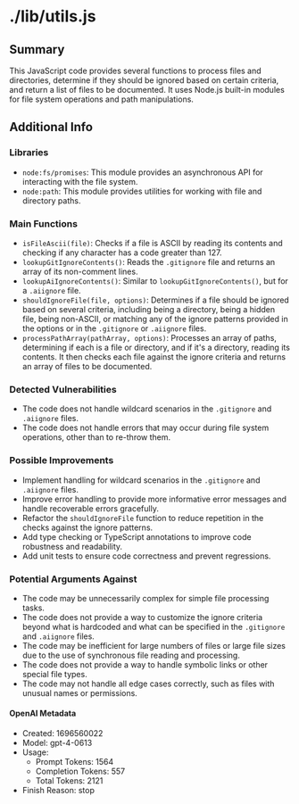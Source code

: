 # ./lib/utils.js

## Summary

This JavaScript code provides several functions to process files and directories, determine if they should be ignored based on certain criteria, and return a list of files to be documented. It uses Node.js built-in modules for file system operations and path manipulations.

## Additional Info

### Libraries

- `node:fs/promises`: This module provides an asynchronous API for interacting with the file system.
- `node:path`: This module provides utilities for working with file and directory paths.

### Main Functions

- `isFileAscii(file)`: Checks if a file is ASCII by reading its contents and checking if any character has a code greater than 127.
- `lookupGitIgnoreContents()`: Reads the `.gitignore` file and returns an array of its non-comment lines.
- `lookupAiIgnoreContents()`: Similar to `lookupGitIgnoreContents()`, but for a `.aiignore` file.
- `shouldIgnoreFile(file, options)`: Determines if a file should be ignored based on several criteria, including being a directory, being a hidden file, being non-ASCII, or matching any of the ignore patterns provided in the options or in the `.gitignore` or `.aiignore` files.
- `processPathArray(pathArray, options)`: Processes an array of paths, determining if each is a file or directory, and if it's a directory, reading its contents. It then checks each file against the ignore criteria and returns an array of files to be documented.

### Detected Vulnerabilities

- The code does not handle wildcard scenarios in the `.gitignore` and `.aiignore` files.
- The code does not handle errors that may occur during file system operations, other than to re-throw them.

### Possible Improvements

- Implement handling for wildcard scenarios in the `.gitignore` and `.aiignore` files.
- Improve error handling to provide more informative error messages and handle recoverable errors gracefully.
- Refactor the `shouldIgnoreFile` function to reduce repetition in the checks against the ignore patterns.
- Add type checking or TypeScript annotations to improve code robustness and readability.
- Add unit tests to ensure code correctness and prevent regressions.

### Potential Arguments Against

- The code may be unnecessarily complex for simple file processing tasks.
- The code does not provide a way to customize the ignore criteria beyond what is hardcoded and what can be specified in the `.gitignore` and `.aiignore` files.
- The code may be inefficient for large numbers of files or large file sizes due to the use of synchronous file reading and processing.
- The code does not provide a way to handle symbolic links or other special file types.
- The code may not handle all edge cases correctly, such as files with unusual names or permissions.

#### OpenAI Metadata

* Created: 1696560022
* Model: gpt-4-0613
* Usage:
  * Prompt Tokens: 1564
  * Completion Tokens: 557
  * Total Tokens: 2121
* Finish Reason: stop
  
